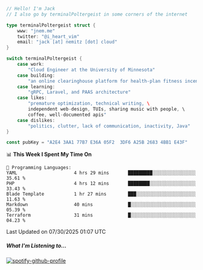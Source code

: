 ```go
// Hello! I'm Jack
// I also go by terminalPoltergeist in some corners of the internet

type terminalPoltergeist struct {
    www: "jnem.me"
    twitter: "@i_heart_vim"
    email: "jack [at] nemitz [dot] cloud"
}

switch terminalPoltergeist {
    case work:
        "Cloud Engineer at the University of Minnesota"
    case building:
        "an online clearinghouse platform for health-plan fitness incentive programs"
    case learning:
        "gRPC, Laravel, and PAAS architecture"
    case likes:
        "premature optimization, technical writing, \
        independent web-design, TUIs, sharing music with people, \
        coffee, well-documented apis"
    case dislikes:
        "politics, clutter, lack of communication, inactivity, Java"
}

const pubKey = "A2E4 3AA1 77B7 E36A 05F2  3DF6 A25B 2683 4BB1 E43F"
```

<!--START_SECTION:waka-->
📊 **This Week I Spent My Time On** 

```text
💬 Programming Languages: 
YAML                     4 hrs 29 mins       █████████░░░░░░░░░░░░░░░░   35.61 % 
PHP                      4 hrs 12 mins       ████████░░░░░░░░░░░░░░░░░   33.43 % 
Blade Template           1 hr 27 mins        ███░░░░░░░░░░░░░░░░░░░░░░   11.63 % 
Markdown                 40 mins             █░░░░░░░░░░░░░░░░░░░░░░░░   05.39 % 
Terraform                31 mins             █░░░░░░░░░░░░░░░░░░░░░░░░   04.23 % 
```


 Last Updated on 07/30/2025 01:07 UTC
<!--END_SECTION:waka-->

##### What I'm Listening to...

[![spotify-github-profile](https://jnem.me/listening-item?maxAge=2592000)](https://jnem.me/listening)

